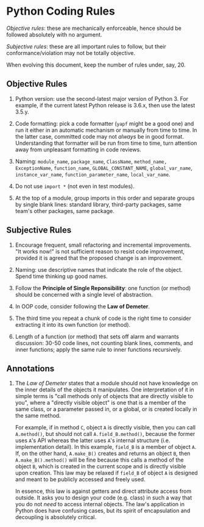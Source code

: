 Python Coding Rules
===================

*Objective rules*: these are mechanically enforceable, hence should be followed absolutely with no argument.

*Subjective rules*: these are all important rules to follow, but their conformance/violation may not be totally objective.

When evolving this document, keep the number of rules under, say, 20.


Objective Rules
---------------

1. Python version: use the second-latest major version of Python 3.
   For example, if the current latest Python release is 3.6.x, then use the latest 3.5.y.

2. Code formatting: pick a code formatter (`yapf` might be a good one) and run it
   either in an automatic mechanism or manually from time to time.
   In the latter case, committed code may not *always* be in good format.
   Understanding that formatter will be run from time to time,
   turn attention away from unpleasant formatting in code reviews.

3. Naming: `module_name`, `package_name`, `ClassName`, `method_name, ExceptionName`,
   `function_name`, `GLOBAL_CONSTANT_NAME`, `global_var_name`, `instance_var_name`,
   `function_parameter_name`, `local_var_name`.

4. Do not use `import *` (not even in test modules).

5. At the top of a module, group imports in this order and separate groups by single blank lines:
   standard library, third-party packages, same team's other packages, same package.


Subjective Rules
----------------

1. Encourage frequent, small refactoring and incremental improvements.
   "It works now!" is not sufficient reason to resist code improvement,
   provided it is agreed that the proposed change is an improvement.

2. Naming: use descriptive names that indicate the role of the object.
   Spend time thinking up good names.

3. Follow the **Principle of Single Reponsibility**:
   one function (or method) should be concerned with a single level of abstraction.

4. In OOP code, consider following the **Law of Demeter**.

5. The third time you repeat a chunk of code is the right time to consider
   extracting it into its own function (or method).

6. Length of a function (or method) that sets off alarm and warrants discussion:
   30-50 code lines, not counting blank lines, comments, and inner functions;
   apply the same rule to inner functions recursively.


Annotations
-----------

1. The *Law of Demeter* states that a module should not have knowledge on
   the inner details of the objects it manipulates.
   One interpretation of it in simple terms is
   "call methods only of objects that are directly visible to you",
   where a "directly visible object" is one that is a member of the same class,
   or a parameter passed in, or a global, or is created locally in the same method.

   For example, if in method `C`, object `A` is directly visible, then you can call
   `A.method()`, but should not call `A.field_B.method()`, because the former
   uses `A`'s API whereas the latter uses `A`'s internal structure (i.e. implementation detail).
   In this example, `field_B` is a member of object `A`.
   If, on the other hand, `A.make_B()` creates and returns an object `B`, then
   `A.make_B().method()` will be fine because this calls a method of the object `B`,
   which is created in the current scope and is directly visible upon creation.
   This law may be relaxed if `field_B` of object `A` is designed and meant to be
   publicly accessed and freely used.

   In essence, this law is against getters and direct attribute access from outside.
   It asks you to design your code (e.g. class) in such a way
   that you do not *need* to access internal objects.
   The law's application in Python does have confusing cases,
   but its spirit of encapsulation and decoupling is absolutely critical.


